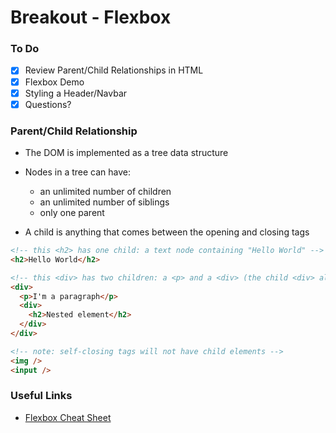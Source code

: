 # Breakout - Flexbox

### To Do
- [x] Review Parent/Child Relationships in HTML
- [x] Flexbox Demo
- [x] Styling a Header/Navbar
- [x] Questions?

### Parent/Child Relationship
* The DOM is implemented as a tree data structure
* Nodes in a tree can have:
  * an unlimited number of children
  * an unlimited number of siblings
  * only one parent

* A child is anything that comes between the opening and closing tags

```html
<!-- this <h2> has one child: a text node containing "Hello World" -->
<h2>Hello World</h2>

<!-- this <div> has two children: a <p> and a <div> (the child <div> also has a child <h2>) -->
<div>
  <p>I'm a paragraph</p>
  <div>
    <h2>Nested element</h2>
  </div>
</div>
```

```html
<!-- note: self-closing tags will not have child elements -->
<img />
<input />
```

### Useful Links
* [Flexbox Cheat Sheet](https://css-tricks.com/snippets/css/a-guide-to-flexbox/)
